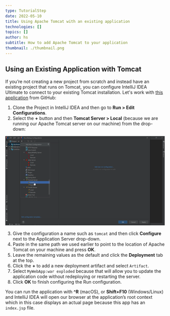 ```yaml
---
type: TutorialStep
date: 2022-05-10
title: Using Apache Tomcat with an existing application
technologies: []
topics: []
author: hs
subtitle: How to add Apache Tomcat to your application
thumbnail: ./thumbnail.png
---
```


## Using an Existing Application with Tomcat

If you’re not creating a new project from scratch and instead have an existing project that runs on Tomcat, you can configure IntelliJ IDEA Ultimate to connect to your existing Tomcat installation. Let's work with [this application](https://github.com/helenjoscott/MyWebApp) from GitHub:

1. Clone the Project in IntelliJ IDEA and then go to **Run &gt;  Edit Configurations**.
2. Select the **+** button and then **Tomcat Server &gt; Local** (because we are running our Apache Tomcat server on our machine) from the drop-down:

![Adding Apache Tomcat to Project](new_tomcat.png)

3. Give the configuration a name such as `tomcat` and then click **Configure** next to the Application Server drop-down.
4. Paste in the same path we used earlier to point to the location of Apache Tomcat on your machine and press **OK**.
5. Leave the remaining values as the default and click the **Deployment** tab at the top.
6. Click the **+** to add a new deployment artifact and select `Artifact`.
7. Select `MyWebApp:war exploded` because that will allow you to update the application code without redeploying or restarting the server.
8. Click **OK** to finish configuring the Run configuration.

You can run the application with **^R** (macOS), or **Shift+F10**  (Windows/Linux) and IntelliJ IDEA will open our browser at the application’s root context which in this case displays an actual page because this app has an `index.jsp` file.